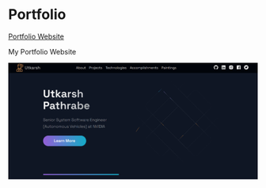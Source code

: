 Portfolio
=========  

[Portfolio Website](https://utkarshpathrabe.github.io/)  

My Portfolio Website  

![Main Page](./public/images/main_page.png)